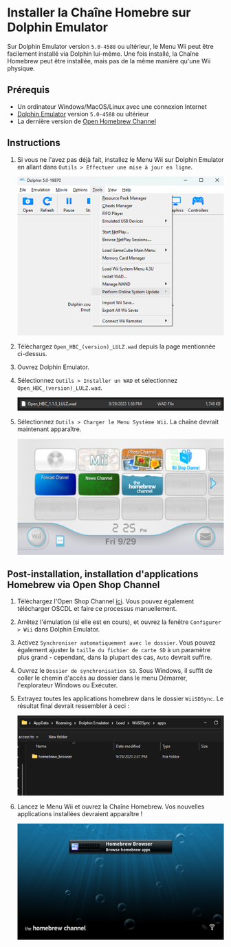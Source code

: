 # Installer la Chaîne Homebre sur Dolphin Emulator

Sur Dolphin Emulator version `5.0-4588` ou ultérieur, le Menu Wii peut être facilement installé via Dolphin lui-même. Une fois installé, la Chaîne Homebrew peut être installée, mais pas de la même manière qu'une Wii physique.

## Prérequis

- Un ordinateur Windows/MacOS/Linux avec une connexion Internet
- [Dolphin Emulator](https://dolphin-emu.org/download/) version `5.0-4588` ou ultérieur
- La dernière version de [Open Homebrew Channel](https://github.com/Wii-Mini-Hacking/hbc/releases)

## Instructions

1. Si vous ne l'avez pas déjà fait, installez le Menu Wii sur Dolphin Emulator en allant dans `Outils > Effectuer une mise à jour en ligne`.

    ![](/images/homebrew-dolphin/system-update.png)

2. Téléchargez `Open_HBC_(version)_LULZ.wad` depuis la page mentionnée ci-dessus.

3. Ouvrez Dolphin Emulator.

4. Sélectionnez `Outils > Installer un WAD` et sélectionnez `Open_HBC_(version)_LULZ.wad`.

    ![](/images/homebrew-dolphin/ohbc-file.png)

5. Sélectionnez `Outils > Charger le Menu Système Wii`. La chaîne devrait maintenant apparaître.

    ![](/images/homebrew-dolphin/hbc-installed.png)

## Post-installation, installation d'applications Homebrew via Open Shop Channel

1. Téléchargez l'Open Shop Channel [ici](https://oscwii.org/library/app/homebrew_browser). Vous pouvez également télécharger OSCDL et faire ce processus manuellement.

2. Arrêtez l'émulation (si elle est en cours), et ouvrez la fenêtre `Configurer > Wii` dans Dolphin Emulator.

3. Activez `Synchroniser automatiquement avec le dossier`. Vous pouvez également ajuster la `taille du fichier de carte SD` à un paramètre plus grand - cependant, dans la plupart des cas, `Auto` devrait suffire.

4. Ouvrez le `Dossier de synchronisation SD`. Sous Windows, il suffit de coller le chemin d'accès au dossier dans le menu Démarrer, l'explorateur Windows ou Exécuter.

5. Extrayez toutes les applications homebrew dans le dossier `WiiSDSync`. Le résultat final devrait ressembler à ceci :

    ![](/images/homebrew-dolphin/apps-folder.png)

6. Lancez le Menu Wii et ouvrez la Chaîne Homebrew. Vos nouvelles applications installées devraient apparaître !

    ![](/images/homebrew-dolphin/hbc-apps.png)
